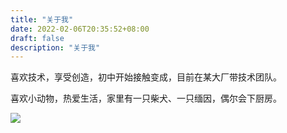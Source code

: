 ```yaml
---
title: "关于我"
date: 2022-02-06T20:35:52+08:00
draft: false
description: "关于我"
---
```


喜欢技术，享受创造，初中开始接触变成，目前在某大厂带技术团队。

喜欢小动物，热爱生活，家里有一只柴犬、一只缅因，偶尔会下厨房。

![](https://cdn.jsdelivr.net/gh/iknil/static-pics//img/202301270105006.jpeg)